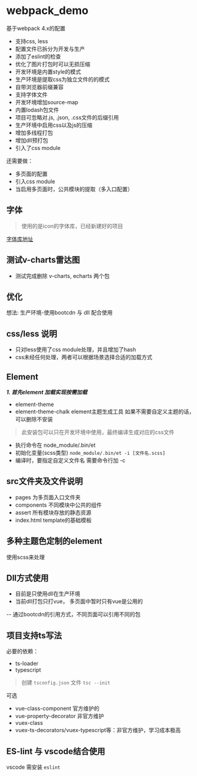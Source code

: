 # webpack_demo

基于webpack 4.x的配置

- 支持css, less
- 配置文件已拆分为开发与生产
- 添加了eslint的检查
- 优化了图片打包时可以无损压缩
- 开发环境是内置style的模式
- 生产环境是提取css为独立文件的的模式
- 自带浏览器前缀兼容
- 支持字体文件
- 开发环境增加source-map
- 内置lodash包文件
- 项目可忽略对.js, .json, .css文件的后缀引用
- 生产环境中启用css以及js的压缩
- 增加多线程打包
- 增加dll预打包
- 引入了css module

还需要做：

- 多页面的配置
- 引入css module
- 当启用多页面时，公共模块的提取（多入口配置）

## 字体

> 使用的是icon的字体库，已经新建好的项目

[字体库地址](https://www.iconfont.cn/manage/index?spm=a313x.7781069.1998910419.11&manage_type=myprojects&projectId=971327)

## 测试v-charts雷达图

- 测试完成删除 v-charts, echarts 两个包

## 优化
想法: 生产环境-使用bootcdn 与 dll 配合使用

## css/less 说明
- 只对less使用了css module处理，并且增加了hash
- css未经任何处理，两者可以根据场景选择合适的加载方式

## Element
***1. 首先element 加载实现按需加载***
- element-theme
- element-theme-chalk
element主题生成工具 如果不需要自定义主题的话，可以删除不安装

> 此安装包可以只在开发环境中使用，最终编译生成对应的css文件
- 执行命令在 node_module/.bin/et
- 初始化变量(scss类型) `node_module/.bin/et -i [文件名.scss]` 
- 编译时，要指定自定义文件名 需要命令行加 -c

## src文件夹及文件说明
- pages 为多页面入口文件夹
- components 不同模块中公共的组件
- assert 所有模块存放的静态资源
- index.html  template的基础模板

## 多种主题色定制的element
使用scss来处理

## Dll方式使用
- 目前是只使用dll在生产环境
- 当前dll打包只打vue， 多页面中暂时只有vue是公用的

-- 通过bootcdn的引用方式，不同页面可以引用不同的包

## 项目支持ts写法
必要的依赖：
- ts-loader
- typescript

> 创建 `tsconfig.json` 文件 `tsc --init`

可选
- vue-class-component 官方维护的
- vue-property-decorator 非官方维护
- vuex-class
- vuex-ts-decorators/vuex-typescript等：非官方维护，学习成本极高

## ES-lint 与 vscode结合使用
vscode 需安装 `eslint`
